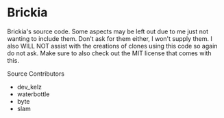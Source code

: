 # Brickia
Brickia's source code. Some aspects may be left out due to me just not wanting to include them. Don't ask for them either, I won't supply them.
I also WILL NOT assist with the creations of clones using this code so again do not ask.
Make sure to also check out the MIT license that comes with this.

Source Contributors 
- dev_kelz
- waterbottle
- byte
- slam
